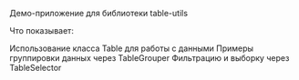 Демо-приложение для библиотеки table-utils

Что показывает:

Использование класса Table для работы с данными
Примеры группировки данных через TableGrouper
Фильтрацию и выборку через TableSelector
